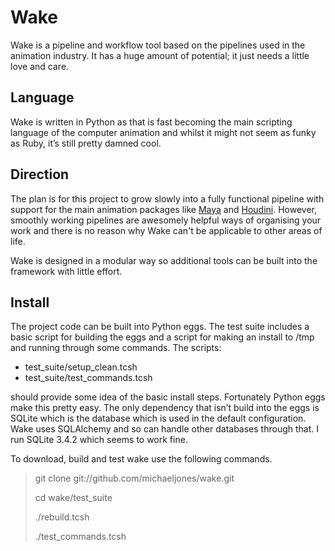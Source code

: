 # Wake

Wake is a pipeline and workflow tool based on the pipelines used in the animation industry. It has a huge amount of potential; it just needs a little love and care.

## Language

Wake is written in Python as that is fast becoming the main scripting language of the computer animation and whilst it might not seem as funky as Ruby, it’s still pretty damned cool.

## Direction
The plan is for this project to grow slowly into a fully functional pipeline with support for the main animation packages like [Maya](http://http://usa.autodesk.com/adsk/servlet/index?siteID=123112&id=7635018) and [Houdini](http://www.sidefx.com). However, smoothly working pipelines are awesomely helpful ways of organising your work and there is no reason why Wake can't be applicable to other areas of life. 

Wake is designed in a modular way so additional tools can be built into the framework with little effort.

## Install
The project code can be built into Python eggs. The test suite includes a basic script for building the eggs and a script for making an install to /tmp and running through some commands. The scripts:

* test\_suite/setup\_clean.tcsh
* test\_suite/test\_commands.tcsh

should provide some idea of the basic install steps. Fortunately Python eggs make this pretty easy. The only dependency that isn’t build into the eggs is SQLite which is the database which is used in the default configuration. Wake uses SQLAlchemy and so can handle other databases through that. I run SQLite 3.4.2 which seems to work fine.

To download, build and test wake use the following commands.

> git clone git://github.com/michaeljones/wake.git
>
> cd wake/test_suite
>
> ./rebuild.tcsh
>
> ./test_commands.tcsh




